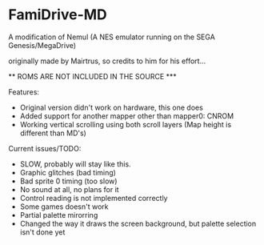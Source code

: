 # FamiDrive-MD
A modification of Nemul (A NES emulator running on the SEGA Genesis/MegaDrive)

originally made by Mairtrus, so credits to him for his effort...

** ROMS ARE NOT INCLUDED IN THE SOURCE ***

Features:
- Original version didn't work on hardware, this one does
- Added support for another mapper other than mapper0: CNROM
- Working vertical scrolling using both scroll layers (Map height is different than MD's)

Current issues/TODO:
- SLOW, probably will stay like this.
- Graphic glitches (bad timing)
- Bad sprite 0 timing (too slow)
- No sound at all, no plans for it
- Control reading is not implemented correctly
- Some games doesn't work
- Partial palette mirorring
- Changed the way it draws the screen background, but palette selection isn't done yet
